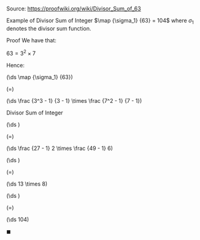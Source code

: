 # 

Source: https://proofwiki.org/wiki/Divisor_Sum_of_63

Example of Divisor Sum of Integer
$\map {\sigma_1} {63} = 104$
where $\sigma_1$ denotes the divisor sum function.


Proof
We have that:

$63 = 3^2 \times 7$

Hence:














\(\ds \map {\sigma_1} {63}\)

\(=\)







\(\ds \frac {3^3 - 1} {3 - 1} \times \frac {7^2 - 1} {7 - 1}\)





Divisor Sum of Integer














\(\ds \)

\(=\)







\(\ds \frac {27 - 1} 2 \times \frac {49 - 1} 6\)




















\(\ds \)

\(=\)







\(\ds 13 \times 8\)




















\(\ds \)

\(=\)







\(\ds 104\)









$\blacksquare$





